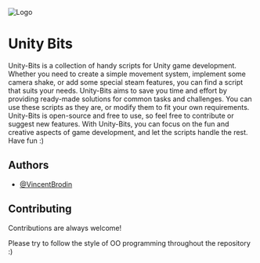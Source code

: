 ![Logo](https://cdn.discordapp.com/attachments/767702217087909888/1146468192928137216/UnityBits.png)


# Unity Bits

Unity-Bits is a collection of handy scripts for Unity game development. Whether you need to create a simple movement system, implement some camera shake, or add some special steam features, you can find a script that suits your needs. Unity-Bits aims to save you time and effort by providing ready-made solutions for common tasks and challenges. You can use these scripts as they are, or modify them to fit your own requirements. Unity-Bits is open-source and free to use, so feel free to contribute or suggest new features. With Unity-Bits, you can focus on the fun and creative aspects of game development, and let the scripts handle the rest. Have fun :)


## Authors

- [@VincentBrodin](https://github.com/VincentBrodin)


## Contributing

Contributions are always welcome!

Please try to follow the style of OO programming throughout the repository :)

